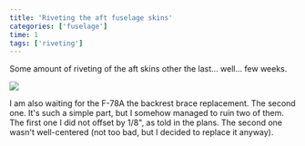 ```yaml
---
title: 'Riveting the aft fuselage skins'
categories: ['fuselage']
time: 1
tags: ['riveting']
---
```


Some amount of riveting of the aft skins other the last... well... few weeks.

<!-- more -->

![](0-aft-fuselage-skins.jpeg)

I am also waiting for the F-78A the backrest brace replacement. The second one. It's such a simple part, but I somehow managed to ruin two of them. The first one I did not offset by 1/8", as told in the plans. The second one wasn't well-centered (not too bad, but I decided to replace it anyway). 